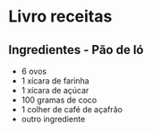 # Livro receitas

## Ingredientes - Pão de ló



- 6 ovos
- 1 xícara de farinha
- 1 xícara de açúcar
- 100 gramas de coco
- 1 colher de café de açafrão
- outro ingrediente
